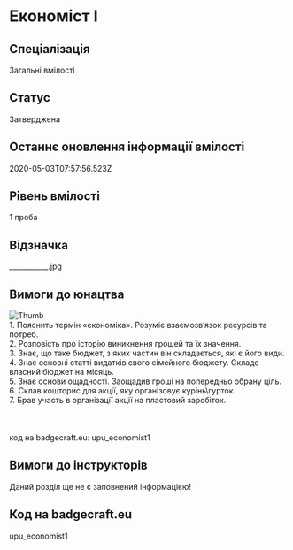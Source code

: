 # Економіст І

## Спеціалізація

Загальні вмілості

## Статус

Затверджена

## Останнє оновлення інформації вмілості

2020-05-03T07:57:56.523Z

## Рівень вмілості

1 проба

## Відзначка

___________.jpg

## Вимоги до юнацтва

<img alt="Thumb            " src="/uploads/textareas/bootsy/image/150/small____________.jpg"><br>1. Пояснить термін «економіка». Розуміє взаємозв’язок ресурсів та потреб.<br>2. Розповість про історію виникнення грошей та їх значення.<br>3. Знає, що таке бюджет, з яких частин він складається, які є його види.<br>4. Знає основні статті видатків свого сімейного бюджету. Складе власний бюджет на місяць.<br>5. Знає основи ощадності. Заощадив гроші на попередньо обрану ціль.<br>6. Склав кошторис для акції, яку організовує курінь\гурток.<br>7. Брав участь в організації акції на пластовий заробіток.<br><br><br><br>код на badgecraft.eu: upu_economist1<br>

## Вимоги до інструкторів

Даний розділ ще не є заповнений інформацією!

## Код на badgecraft.eu

upu_economist1